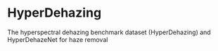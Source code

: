 # HyperDehazing
The hyperspectral dehazing benchmark dataset (HyperDehazing) and HyperDehazeNet for haze removal
